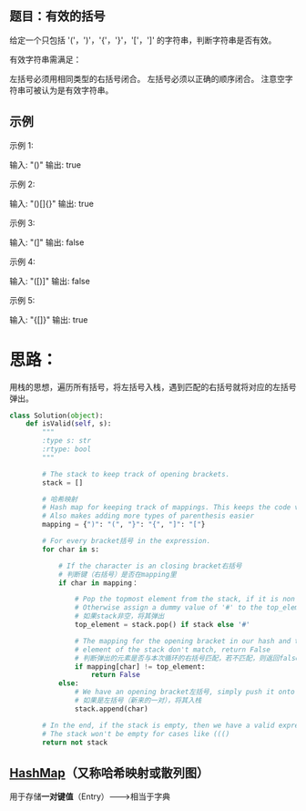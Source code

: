 ## 题目：有效的括号
给定一个只包括 '('，')'，'{'，'}'，'['，']' 的字符串，判断字符串是否有效。

有效字符串需满足：

左括号必须用相同类型的右括号闭合。
左括号必须以正确的顺序闭合。
注意空字符串可被认为是有效字符串。
## 示例
示例 1:

输入: "()"
输出: true

示例 2:

输入: "()[]{}"
输出: true

示例 3:

输入: "(]"
输出: false

示例 4:

输入: "([)]"
输出: false

示例 5:

输入: "{[]}"
输出: true

# 思路：
用栈的思想，遍历所有括号，将左括号入栈，遇到匹配的右括号就将对应的左括号弹出。
```python
class Solution(object):
    def isValid(self, s):
        """
        :type s: str
        :rtype: bool
        """

        # The stack to keep track of opening brackets.
        stack = []

        # 哈希映射
        # Hash map for keeping track of mappings. This keeps the code very clean.
        # Also makes adding more types of parenthesis easier
        mapping = {")": "(", "}": "{", "]": "["}

        # For every bracket括号 in the expression.
        for char in s:

            # If the character is an closing bracket右括号
            # 判断键（右括号）是否在mapping里
            if char in mapping：

                # Pop the topmost element from the stack, if it is non empty
                # Otherwise assign a dummy value of '#' to the top_element variable
                # 如果stack非空，将其弹出
                top_element = stack.pop() if stack else '#'

                # The mapping for the opening bracket in our hash and the top
                # element of the stack don't match, return False
                # 判断弹出的元素是否与本次循环的右括号匹配，若不匹配，则返回false
                if mapping[char] != top_element:
                    return False
            else:
                # We have an opening bracket左括号, simply push it onto the stack.
                # 如果是左括号（新来的一对），将其入栈
                stack.append(char)

        # In the end, if the stack is empty, then we have a valid expression.
        # The stack won't be empty for cases like ((()
        return not stack
```
## [HashMap](https://blog.csdn.net/Jekin_KE/article/details/83120144)（又称哈希映射或散列图）
用于存储**一对键值**（Entry）--->相当于字典

